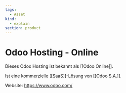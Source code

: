 ```yaml
---
tags:
  - Asset
kind:
  - explain
section: product
---
```


# Odoo Hosting - Online

Dieses Odoo Hosting ist bekannt als [[Odoo Online]].

Ist eine kommerzielle [[SaaS]]-Lösung von [[Odoo S.A.]].

Website: <https://www.odoo.com/>
